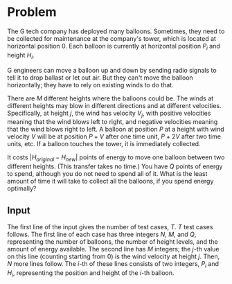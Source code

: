 # Problem

The G tech company has deployed many balloons. Sometimes, they need to be collected for maintenance at the company's tower, which is located at horizontal position $0$. Each balloon is currently at horizontal position $P_i$ and height $H_i$.

G engineers can move a balloon up and down by sending radio signals to tell it to drop ballast or let out air. But they can't move the balloon horizontally; they have to rely on existing winds to do that.

There are $M$ different heights where the balloons could be. The winds at different heights may blow in different directions and at different velocities. Specifically, at height $j$, the wind has velocity $V_j$, with positive velocities meaning that the wind blows left to right, and negative velocities meaning that the wind blows right to left. A balloon at position $P$ at a height with wind velocity $V$ will be at position $P+V$ after one time unit, $P+2V$ after two time units, etc. If a balloon touches the tower, it is immediately collected.

It costs $| H_{original} - H_{new} |$ points of energy to move one balloon between two different heights. (This transfer takes no time.) You have $Q$ points of energy to spend, although you do not need to spend all of it. What is the least amount of time it will take to collect all the balloons, if you spend energy optimally?

## Input

The first line of the input gives the number of test cases, $T$. $T$ test cases follows. The first line of each case has three integers $N$, $M$, and $Q$, representing the number of balloons, the number of height levels, and the amount of energy available.
The second line has $M$ integers; the $j$-th value on this line (counting starting from $0$) is the wind velocity at height $j$.
Then, $N$ more lines follow. The $i$-th of these lines consists of two integers, $P_i$ and $H_i$, representing the position and height of the $i$-th balloon.
